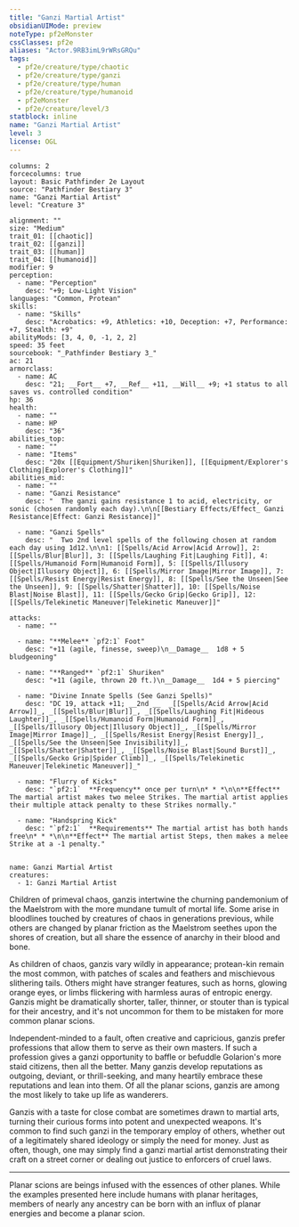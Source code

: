 ```yaml
---
title: "Ganzi Martial Artist"
obsidianUIMode: preview
noteType: pf2eMonster
cssClasses: pf2e
aliases: "Actor.9RB3imL9rWRsGRQu" 
tags:
  - pf2e/creature/type/chaotic
  - pf2e/creature/type/ganzi
  - pf2e/creature/type/human
  - pf2e/creature/type/humanoid
  - pf2eMonster
  - pf2e/creature/level/3
statblock: inline
name: "Ganzi Martial Artist"
level: 3
license: OGL
---
```


```statblock
columns: 2
forcecolumns: true
layout: Basic Pathfinder 2e Layout
source: "Pathfinder Bestiary 3"
name: "Ganzi Martial Artist"
level: "Creature 3"

alignment: ""
size: "Medium"
trait_01: [[chaotic]]
trait_02: [[ganzi]]
trait_03: [[human]]
trait_04: [[humanoid]]
modifier: 9
perception:
  - name: "Perception"
    desc: "+9; Low-Light Vision"
languages: "Common, Protean"
skills:
  - name: "Skills"
    desc: "Acrobatics: +9, Athletics: +10, Deception: +7, Performance: +7, Stealth: +9"
abilityMods: [3, 4, 0, -1, 2, 2]
speed: 35 feet
sourcebook: "_Pathfinder Bestiary 3_"
ac: 21
armorclass:
  - name: AC
    desc: "21; __Fort__ +7, __Ref__ +11, __Will__ +9; +1 status to all saves vs. controlled condition"
hp: 36
health:
  - name: ""
  - name: HP
    desc: "36"
abilities_top:
  - name: ""
  - name: "Items"
    desc: "20x [[Equipment/Shuriken|Shuriken]], [[Equipment/Explorer's Clothing|Explorer's Clothing]]"
abilities_mid:
  - name: ""
  - name: "Ganzi Resistance"
    desc: "  The ganzi gains resistance 1 to acid, electricity, or sonic (chosen randomly each day).\n\n[[Bestiary Effects/Effect_ Ganzi Resistance|Effect: Ganzi Resistance]]"

  - name: "Ganzi Spells"
    desc: "  Two 2nd level spells of the following chosen at random each day using 1d12.\n\n1: [[Spells/Acid Arrow|Acid Arrow]], 2: [[Spells/Blur|Blur]], 3: [[Spells/Laughing Fit|Laughing Fit]], 4: [[Spells/Humanoid Form|Humanoid Form]], 5: [[Spells/Illusory Object|Illusory Object]], 6: [[Spells/Mirror Image|Mirror Image]], 7: [[Spells/Resist Energy|Resist Energy]], 8: [[Spells/See the Unseen|See the Unseen]], 9: [[Spells/Shatter|Shatter]], 10: [[Spells/Noise Blast|Noise Blast]], 11: [[Spells/Gecko Grip|Gecko Grip]], 12: [[Spells/Telekinetic Maneuver|Telekinetic Maneuver]]"

attacks:
  - name: ""

  - name: "**Melee** `pf2:1` Foot"
    desc: "+11 (agile, finesse, sweep)\n__Damage__  1d8 + 5 bludgeoning"

  - name: "**Ranged** `pf2:1` Shuriken"
    desc: "+11 (agile, thrown 20 ft.)\n__Damage__  1d4 + 5 piercing"

  - name: "Divine Innate Spells (See Ganzi Spells)"
    desc: "DC 19, attack +11; __2nd __  _[[Spells/Acid Arrow|Acid Arrow]]_, _[[Spells/Blur|Blur]]_, _[[Spells/Laughing Fit|Hideous Laughter]]_, _[[Spells/Humanoid Form|Humanoid Form]]_, _[[Spells/Illusory Object|Illusory Object]]_, _[[Spells/Mirror Image|Mirror Image]]_, _[[Spells/Resist Energy|Resist Energy]]_, _[[Spells/See the Unseen|See Invisibility]]_, _[[Spells/Shatter|Shatter]]_, _[[Spells/Noise Blast|Sound Burst]]_, _[[Spells/Gecko Grip|Spider Climb]]_, _[[Spells/Telekinetic Maneuver|Telekinetic Maneuver]]_"

  - name: "Flurry of Kicks"
    desc: "`pf2:1`  **Frequency** once per turn\n* * *\n\n**Effect** The martial artist makes two melee Strikes. The martial artist applies their multiple attack penalty to these Strikes normally."

  - name: "Handspring Kick"
    desc: "`pf2:1`  **Requirements** The martial artist has both hands free\n* * *\n\n**Effect** The martial artist Steps, then makes a melee Strike at a -1 penalty."
 
```

```encounter-table
name: Ganzi Martial Artist
creatures:
  - 1: Ganzi Martial Artist
```



Children of primeval chaos, ganzis intertwine the churning pandemonium of the Maelstrom with the more mundane tumult of mortal life. Some arise in bloodlines touched by creatures of chaos in generations previous, while others are changed by planar friction as the Maelstrom seethes upon the shores of creation, but all share the essence of anarchy in their blood and bone.

As children of chaos, ganzis vary wildly in appearance; protean-kin remain the most common, with patches of scales and feathers and mischievous slithering tails. Others might have stranger features, such as horns, glowing orange eyes, or limbs flickering with harmless auras of entropic energy. Ganzis might be dramatically shorter, taller, thinner, or stouter than is typical for their ancestry, and it's not uncommon for them to be mistaken for more common planar scions.

Independent-minded to a fault, often creative and capricious, ganzis prefer professions that allow them to serve as their own masters. If such a profession gives a ganzi opportunity to baffle or befuddle Golarion's more staid citizens, then all the better. Many ganzis develop reputations as outgoing, deviant, or thrill-seeking, and many heartily embrace these reputations and lean into them. Of all the planar scions, ganzis are among the most likely to take up life as wanderers.

Ganzis with a taste for close combat are sometimes drawn to martial arts, turning their curious forms into potent and unexpected weapons. It's common to find such ganzi in the temporary employ of others, whether out of a legitimately shared ideology or simply the need for money. Just as often, though, one may simply find a ganzi martial artist demonstrating their craft on a street corner or dealing out justice to enforcers of cruel laws.

* * *

Planar scions are beings infused with the essences of other planes. While the examples presented here include humans with planar heritages, members of nearly any ancestry can be born with an influx of planar energies and become a planar scion.
